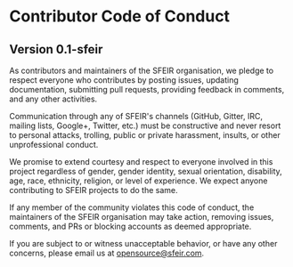 # Contributor Code of Conduct
## Version 0.1-sfeir

As contributors and maintainers of the SFEIR organisation, we pledge to respect everyone who contributes by posting issues, updating documentation, submitting pull requests, providing feedback in comments, and any other activities.

Communication through any of SFEIR's channels (GitHub, Gitter, IRC, mailing lists, Google+, Twitter, etc.) must be constructive and never resort to personal attacks, trolling, public or private harassment, insults, or other unprofessional conduct.

We promise to extend courtesy and respect to everyone involved in this project regardless of gender, gender identity, sexual orientation, disability, age, race, ethnicity, religion, or level of experience. We expect anyone contributing to SFEIR projects to do the same.

If any member of the community violates this code of conduct, the maintainers of the SFEIR organisation may take action, removing issues, comments, and PRs or blocking accounts as deemed appropriate.

If you are subject to or witness unacceptable behavior, or have any other concerns, please email us at [opensource@sfeir.com](mailto:opensource@sfeir.com).